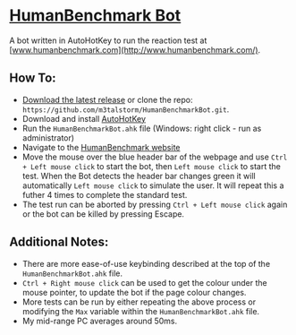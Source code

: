 # [HumanBenchmark Bot](https://github.com/m3talstorm/HumanBenchmarkBot/)

A bot written in AutoHotKey to run the reaction test at [www.humanbenchmark.com](http://www.humanbenchmark.com/).

## How To:

* [Download the latest release](https://github.com/twbs/bootstrap/archive/v3.3.5.zip) or clone the repo: `https://github.com/m3talstorm/HumanBenchmarkBot.git`.
* Download and install [AutoHotKey](http://ahkscript.org/download/ahk-install.exe)
* Run the `HumanBenchmarkBot.ahk` file (Windows: right click - run as administrator)
* Navigate to the [HumanBenchmark website](http://www.humanbenchmark.com/tests/reactiontime)
* Move the mouse over the blue header bar of the webpage and use `Ctrl + Left mouse click` to start the bot, then `Left mouse click` to start the test. When the Bot detects the header bar changes green it will automatically `Left mouse click` to simulate the user. It will repeat this a futher 4 times to complete the standard test.
* The test run can be aborted by pressing `Ctrl + Left mouse click` again or the bot can be killed by pressing Escape.


## Additional Notes:
* There are more ease-of-use keybinding described at the top of the `HumanBenchmarkBot.ahk` file.
* `Ctrl + Right mouse click` can be used to get the colour under the mouse pointer, to update the bot if the page colour changes.
* More tests can be run by either repeating the above process or modifying the `Max` variable within the `HumanBenchmarkBot.ahk` file.
* My mid-range PC averages around 50ms.
